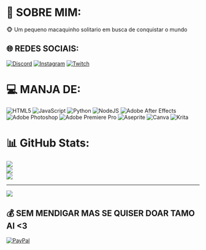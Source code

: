 # 💫 SOBRE MIM:
🐵 Um pequeno macaquinho solitario em busca de conquistar o mundo


## 🌐 REDES SOCIAIS:
[![Discord](https://img.shields.io/badge/Discord-%237289DA.svg?logo=discord&logoColor=white)](https://discord.gg/aZm7qw2QFx) [![Instagram](https://img.shields.io/badge/Instagram-%23E4405F.svg?logo=Instagram&logoColor=white)](https://www.instagram.com/yureszz/) [![Twitch](https://img.shields.io/badge/Twitch-%239146FF.svg?logo=Twitch&logoColor=white)](https://www.twitch.tv/yureszz_) 

# 💻 MANJA DE:
![HTML5](https://img.shields.io/badge/html5-%23E34F26.svg?style=for-the-badge&logo=html5&logoColor=white) ![JavaScript](https://img.shields.io/badge/javascript-%23323330.svg?style=for-the-badge&logo=javascript&logoColor=%23F7DF1E) ![Python](https://img.shields.io/badge/python-3670A0?style=for-the-badge&logo=python&logoColor=ffdd54) ![NodeJS](https://img.shields.io/badge/node.js-6DA55F?style=for-the-badge&logo=node.js&logoColor=white) ![Adobe After Effects](https://img.shields.io/badge/Adobe%20After%20Effects-9999FF.svg?style=for-the-badge&logo=Adobe%20After%20Effects&logoColor=white) ![Adobe Photoshop](https://img.shields.io/badge/adobephotoshop-%2331A8FF.svg?style=for-the-badge&logo=adobephotoshop&logoColor=white) ![Adobe Premiere Pro](https://img.shields.io/badge/Adobe%20Premiere%20Pro-9999FF.svg?style=for-the-badge&logo=Adobe%20Premiere%20Pro&logoColor=white) ![Aseprite](https://img.shields.io/badge/Aseprite-FFFFFF?style=for-the-badge&logo=Aseprite&logoColor=#7D929E) ![Canva](https://img.shields.io/badge/Canva-%2300C4CC.svg?style=for-the-badge&logo=Canva&logoColor=white) ![Krita](https://img.shields.io/badge/Krita-203759?style=for-the-badge&logo=krita&logoColor=EEF37B)
# 📊 GitHub Stats:
![](https://github-readme-stats.vercel.app/api?username=yureszz&theme=dark&hide_border=false&include_all_commits=false&count_private=false)<br/>
![](https://github-readme-streak-stats.herokuapp.com/?user=yureszz&theme=dark&hide_border=false)<br/>
![](https://github-readme-stats.vercel.app/api/top-langs/?username=yureszz&theme=dark&hide_border=false&include_all_commits=false&count_private=false&layout=compact)

---
[![](https://visitcount.itsvg.in/api?id=yureszz&icon=0&color=0)](https://visitcount.itsvg.in)

  ## 💰 SEM MENDIGAR MAS SE QUISER DOAR TAMO AI <3
  [![PayPal](https://img.shields.io/badge/PayPal-00457C?style=for-the-badge&logo=paypal&logoColor=white)](https://livepix.gg/yureszz) 

  
<!-- Proudly created with GPRM ( https://gprm.itsvg.in ) -->
